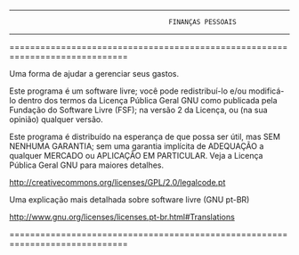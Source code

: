 **************************************************************************************************************************
                                                                      
                                            FINANÇAS PESSOAIS
                        
**************************************************************************************************************************



=============================================================================

Uma forma de ajudar a gerenciar seus gastos.

Este programa é um software livre; você pode redistribuí-lo e/ou 
modificá-lo dentro dos termos da Licença Pública Geral GNU como 
publicada pela Fundação do Software Livre (FSF); na versão 2 da 
Licença, ou (na sua opinião) qualquer versão.

Este programa é distribuído na esperança de que possa ser útil, 
mas SEM NENHUMA GARANTIA; sem uma garantia implícita de ADEQUAÇÃO a qualquer
MERCADO ou APLICAÇÃO EM PARTICULAR. Veja a
Licença Pública Geral GNU para maiores detalhes.

http://creativecommons.org/licenses/GPL/2.0/legalcode.pt


Uma explicação mais detalhada sobre software livre (GNU pt-BR)

http://www.gnu.org/licenses/licenses.pt-br.html#Translations

=============================================================================

